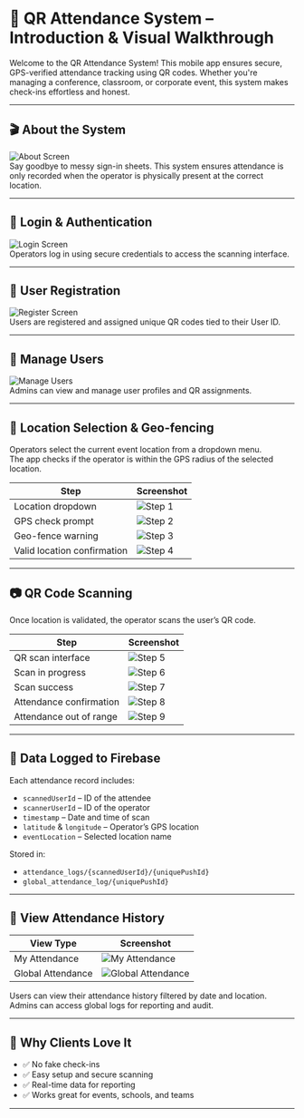 # 📲 QR Attendance System – Introduction & Visual Walkthrough

Welcome to the QR Attendance System! This mobile app ensures secure, GPS-verified attendance tracking using QR codes. Whether you're managing a conference, classroom, or corporate event, this system makes check-ins effortless and honest.

---

## 🎬 About the System

![About Screen](qr_image/about_qra.JPG)  
Say goodbye to messy sign-in sheets. This system ensures attendance is only recorded when the operator is physically present at the correct location.

---

## 🔐 Login & Authentication

![Login Screen](qr_image/login_qra.JPG)  
Operators log in using secure credentials to access the scanning interface.

---

## 📝 User Registration

![Register Screen](qr_image/register_qra.JPG)  
Users are registered and assigned unique QR codes tied to their User ID.

---

## 👥 Manage Users

![Manage Users](qr_image/manage_user_qra_1.JPG)  
Admins can view and manage user profiles and QR assignments.

---

## 🧭 Location Selection & Geo-fencing

Operators select the current event location from a dropdown menu.  
The app checks if the operator is within the GPS radius of the selected location.

| Step | Screenshot |
|------|------------|
| Location dropdown | ![Step 1](qr_image/Main_qra_scan_1.JPG) |
| GPS check prompt | ![Step 2](qr_image/Main_qra_scan_2.JPG) |
| Geo-fence warning | ![Step 3](qr_image/Main_qra_scan_3.JPG) |
| Valid location confirmation | ![Step 4](qr_image/Main_qra_scan_4.JPG) |

---

## 📷 QR Code Scanning

Once location is validated, the operator scans the user’s QR code.

| Step | Screenshot |
|------|------------|
| QR scan interface | ![Step 5](qr_image/Main_qra_scan_5.JPG) |
| Scan in progress | ![Step 6](qr_image/Main_qra_scan_6.JPG) |
| Scan success | ![Step 7](qr_image/Main_qra_scan_7.JPG) |
| Attendance confirmation | ![Step 8](qr_image/Main_qra_scan_9.jpg) |
| Attendance out of range | ![Step 9](qr_image/Main_qra_scan_8.jpg) |

---

## 🧾 Data Logged to Firebase

Each attendance record includes:

- `scannedUserId` – ID of the attendee  
- `scannerUserId` – ID of the operator  
- `timestamp` – Date and time of scan  
- `latitude` & `longitude` – Operator’s GPS location  
- `eventLocation` – Selected location name

Stored in:

- `attendance_logs/{scannedUserId}/{uniquePushId}`  
- `global_attendance_log/{uniquePushId}`

---

## 📅 View Attendance History

| View Type | Screenshot |
|-----------|------------|
| My Attendance | ![My Attendance](qr_image/ViewMyAttendance_qra_1.jpg) |
| Global Attendance | ![Global Attendance](qr_image/ViewGlobalAttendance_qra_1.jpg) |

Users can view their attendance history filtered by date and location. Admins can access global logs for reporting and audit.

---

## 🎯 Why Clients Love It

- ✅ No fake check-ins  
- ✅ Easy setup and secure scanning  
- ✅ Real-time data for reporting  
- ✅ Works great for events, schools, and teams

---

